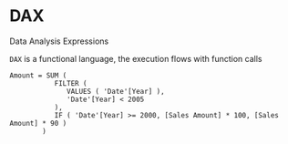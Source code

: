 # DAX
Data Analysis Expressions

`DAX` is a functional language, the execution flows with function calls

```DAX
Amount = SUM (
           FILTER (
              VALUES ( 'Date'[Year] ),
              'Date'[Year] < 2005
           ),
           IF ( 'Date'[Year] >= 2000, [Sales Amount] * 100, [Sales Amount] * 90 )
        )
```
